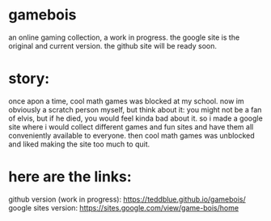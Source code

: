 # gamebois
an online gaming collection, a work in progress. the google site is the original and current version. the github site will be ready soon.

# story:
once apon a time, cool math games was blocked at my school. now im obviously a scratch person myself, but think about it: you might not be a fan of elvis, but if he died, you would feel kinda bad about it. so i made a google site where i would collect different games and fun sites and have them all conveniently available to everyone. then cool math games was unblocked and  liked making the site too much to quit.

# here are the links:
github version (work in progress): https://teddblue.github.io/gamebois/
google sites version: https://sites.google.com/view/game-bois/home

